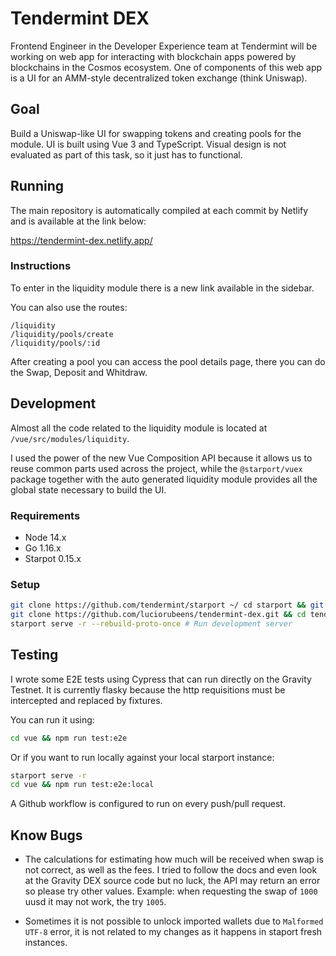 # Tendermint DEX

Frontend Engineer in the Developer Experience team at Tendermint will be working on web app for interacting with blockchain apps powered by blockchains in the Cosmos ecosystem. One of
components of this web app is a UI for an AMM-style decentralized token exchange (think Uniswap).

## Goal

Build a Uniswap-like UI for swapping tokens and creating pools for the module. UI is built using Vue 3 and TypeScript. Visual design is not evaluated as part of this task, so it just has to
functional.

## Running

The main repository is automatically compiled at each commit by Netlify and is available at the link below:

https://tendermint-dex.netlify.app/

### Instructions

To enter in the liquidity module there is a new link available in the sidebar.

You can also use the routes:

```
/liquidity
/liquidity/pools/create
/liquidity/pools/:id
```

After creating a pool you can access the pool details page, there you can do the Swap, Deposit and Whitdraw.

## Development

Almost all the code related to the liquidity module is located at `/vue/src/modules/liquidity`.

I used the power of the new Vue Composition API because it allows us to reuse common parts used across the project, while the `@starport/vuex` package together with the auto generated liquidity module provides all the global state necessary to build the UI.

### Requirements

- Node 14.x
- Go 1.16.x
- Starpot 0.15.x

### Setup

```bash
git clone https://github.com/tendermint/starport ~/ cd starport && git checkout develop && make # Install starport
git clone https://github.com/luciorubeens/tendermint-dex.git && cd tendermint-dex  # Clone the project
starport serve -r --rebuild-proto-once # Run development server
```

## Testing

I wrote some E2E tests using Cypress that can run directly on the Gravity Testnet. It is currently flasky because the http requisitions must be intercepted and replaced by fixtures.

You can run it using:

```bash
cd vue && npm run test:e2e
```

Or if you want to run locally against your local starport instance:

```bash
starport serve -r
cd vue && npm run test:e2e:local
```

A Github workflow is configured to run on every push/pull request.

## Know Bugs

- The calculations for estimating how much will be received when swap is not correct, as well as the fees. I tried to follow the docs and even look at the Gravity DEX source code but no luck, the API may return an error so please try other values. Example: when requesting the swap of `1000` uusd it may not work, the try `1005`.

- Sometimes it is not possible to unlock imported wallets due to `Malformed UTF-8` error, it is not related to my changes as it happens in staport fresh instances.
